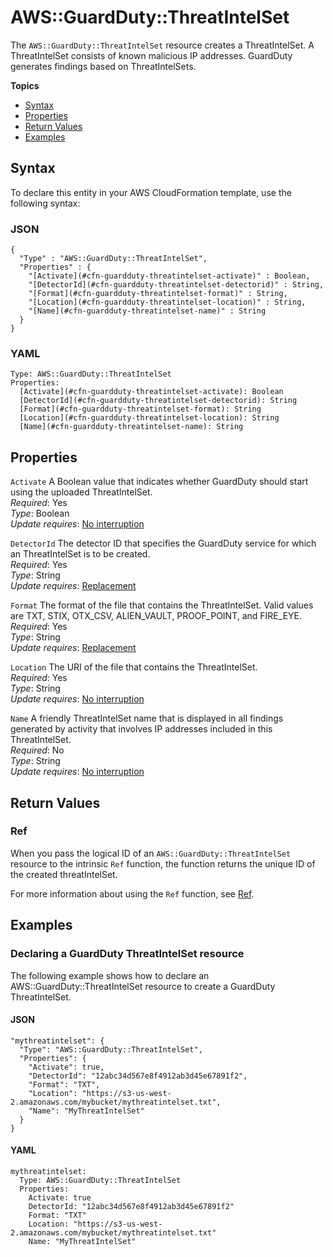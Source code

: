 # AWS::GuardDuty::ThreatIntelSet<a name="aws-resource-guardduty-threatintelset"></a>

The `AWS::GuardDuty::ThreatIntelSet` resource creates a ThreatIntelSet\. A ThreatIntelSet consists of known malicious IP addresses\. GuardDuty generates findings based on ThreatIntelSets\. 

**Topics**
+ [Syntax](#aws-resource-guardduty-threatintelset-syntax)
+ [Properties](#aws-resource-guardduty-threatintelset-properties)
+ [Return Values](#aws-resource-guardduty-threatintelset-returnvalues)
+ [Examples](#aws-resource-guardduty-threatintelset-examples)

## Syntax<a name="aws-resource-guardduty-threatintelset-syntax"></a>

To declare this entity in your AWS CloudFormation template, use the following syntax:

### JSON<a name="aws-resource-guardduty-threatintelset-syntax.json"></a>

```
{
  "Type" : "AWS::GuardDuty::ThreatIntelSet",
  "Properties" : {
    "[Activate](#cfn-guardduty-threatintelset-activate)" : Boolean,
    "[DetectorId](#cfn-guardduty-threatintelset-detectorid)" : String,
    "[Format](#cfn-guardduty-threatintelset-format)" : String,
    "[Location](#cfn-guardduty-threatintelset-location)" : String,
    "[Name](#cfn-guardduty-threatintelset-name)" : String
  }
}
```

### YAML<a name="aws-resource-guardduty-threatintelset-syntax.yaml"></a>

```
Type: AWS::GuardDuty::ThreatIntelSet
Properties:
  [Activate](#cfn-guardduty-threatintelset-activate): Boolean
  [DetectorId](#cfn-guardduty-threatintelset-detectorid): String
  [Format](#cfn-guardduty-threatintelset-format): String
  [Location](#cfn-guardduty-threatintelset-location): String
  [Name](#cfn-guardduty-threatintelset-name): String
```

## Properties<a name="aws-resource-guardduty-threatintelset-properties"></a>

`Activate`  <a name="cfn-guardduty-threatintelset-activate"></a>
A Boolean value that indicates whether GuardDuty should start using the uploaded ThreatIntelSet\.   
 *Required*: Yes  
 *Type*: Boolean  
 *Update requires*: [No interruption](using-cfn-updating-stacks-update-behaviors.md#update-no-interrupt) 

`DetectorId`  <a name="cfn-guardduty-threatintelset-detectorid"></a>
The detector ID that specifies the GuardDuty service for which an ThreatIntelSet is to be created\.   
 *Required*: Yes  
 *Type*: String  
 *Update requires*: [Replacement](using-cfn-updating-stacks-update-behaviors.md#update-replacement) 

`Format`  <a name="cfn-guardduty-threatintelset-format"></a>
The format of the file that contains the ThreatIntelSet\. Valid values are TXT, STIX, OTX\_CSV, ALIEN\_VAULT, PROOF\_POINT, and FIRE\_EYE\.  
 *Required*: Yes  
 *Type*: String  
 *Update requires*: [Replacement](using-cfn-updating-stacks-update-behaviors.md#update-replacement) 

`Location`  <a name="cfn-guardduty-threatintelset-location"></a>
The URI of the file that contains the ThreatIntelSet\.  
 *Required*: Yes  
 *Type*: String  
 *Update requires*: [No interruption](using-cfn-updating-stacks-update-behaviors.md#update-no-interrupt) 

`Name`  <a name="cfn-guardduty-threatintelset-name"></a>
A friendly ThreatIntelSet name that is displayed in all findings generated by activity that involves IP addresses included in this ThreatIntelSet\.   
 *Required*: No  
 *Type*: String  
 *Update requires*: [No interruption](using-cfn-updating-stacks-update-behaviors.md#update-no-interrupt) 

## Return Values<a name="aws-resource-guardduty-threatintelset-returnvalues"></a>

### Ref<a name="aws-resource-guardduty-threatintelset-ref"></a>

When you pass the logical ID of an `AWS::GuardDuty::ThreatIntelSet` resource to the intrinsic `Ref` function, the function returns the unique ID of the created threatIntelSet\. 

For more information about using the `Ref` function, see [Ref](intrinsic-function-reference-ref.md)\. 

## Examples<a name="aws-resource-guardduty-threatintelset-examples"></a>

### Declaring a GuardDuty ThreatIntelSet resource<a name="aws-resource-guardduty-threatintelset-example1"></a>

The following example shows how to declare an AWS::GuardDuty::ThreatIntelSet resource to create a GuardDuty ThreatIntelSet\.

#### JSON<a name="aws-resource-guardduty-threatintelset-example1.json"></a>

```
"mythreatintelset": {
  "Type": "AWS::GuardDuty::ThreatIntelSet",
  "Properties": {
    "Activate": true,
    "DetectorId": "12abc34d567e8f4912ab3d45e67891f2",
    "Format": "TXT",
    "Location": "https://s3-us-west-2.amazonaws.com/mybucket/mythreatintelset.txt",
    "Name": "MyThreatIntelSet"
  }
}
```

#### YAML<a name="aws-resource-guardduty-threatintelset-example1.yaml"></a>

```
mythreatintelset:
  Type: AWS::GuardDuty::ThreatIntelSet
  Properties:
    Activate: true
    DetectorId: "12abc34d567e8f4912ab3d45e67891f2"
    Format: "TXT"
    Location: "https://s3-us-west-2.amazonaws.com/mybucket/mythreatintelset.txt"
    Name: "MyThreatIntelSet"
```